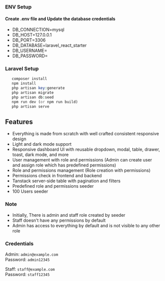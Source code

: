 ### ENV Setup

#### Create .env file and Update the database credentials

-   DB_CONNECTION=mysql
-   DB_HOST=127.0.0.1
-   DB_PORT=3306
-   DB_DATABASE=laravel_react_starter
-   DB_USERNAME=
-   DB_PASSWORD=

### Laravel Setup

```php
   composer install
   npm install
   php artisan key:generate
   php artisan migrate
   php artisan db:seed
   npm run dev (or npm run build)
   php artisan serve
```

## Features
- Everything is made from scratch with well crafted consistent responsive design
- Light and dark mode support
- Responsive dashboard UI with reusable dropdown, modal, table, drawer, toast, dark mode, and more
- User management with role and permissions (Admin can create user and assign role which has predefined permissions)
- Role and permissions management (Role creation with permissions)
- Permissions check in frontend and backend
- Tanstack server-side table with pagination and filters
- Predefined role and permissions seeder
- 100 Users seeder

### Note
- Initially, There is admin and staff role created by seeder
- Staff doesn't have any permissions by default
- Admin has access to everything by default and is not visible to any other role

### Credentials
Admin: `admin@example.com`  
Password: `admin12345`

Staff: `staff@example.com`  
Password: `staff12345`
